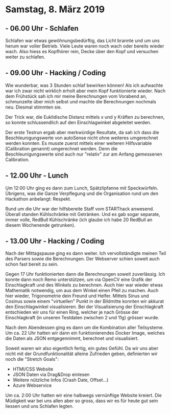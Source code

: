 # Samstag, 8. März 2019


## - 06.00 Uhr - Schlafen

Schlafen war etwas gewöhnungsbedürftig, das Licht brannte und um uns herum war voller Betrieb. Viele Leute waren noch wach oder bereits wieder wach.
Also hiess es Kopfhörer rein, Decke über den Kopf und versuchen weiter zu schlafen.

## - 09.00 Uhr - Hacking / Coding

Wie wunderbar, was 3 Stunden schlaf bewirken können! Als ich aufwachte war ich zwar nicht wirklich erholt aber mein Kopf funktionierte wieder.
Nach dem Frühstück sah ich mir meine Berechnungen vom Vorabend an, schmunzelte über mich selbst und machte die Berechnungen nochmals neu. Diesmal stimmten sie.

Der Trick war, die Euklidische Distanz mittels x und y Kräften zu berechnen, so konnte schlussendlich auf den Einschlagwinkel abgeleitet werden.

Der erste Testrun ergab aber merkwürdige Resultate, da sah ich dass die Beschleunigungswerte von autoSense nicht ohne
weiteres umgerechnet werden konnten. Es musste zuerst mittels einer weiteren Hilfsvariable (Calibration genannt) umgerechnet werden. Denn die Beschleunigungswerte sind auch nur "relativ" zur am Anfang gemessenen Calibration.

## - 12.00 Uhr - Lunch

Um 12:00 Uhr ging es dann zum Lunch, Spätzlipfanne mit Speckwürfeln.
Übrigens, was die Ganze Verpflegung und die Organisation rund um den Hackathon anbelangt: Respekt.

Rund um die Uhr war der hilfsbereite Staff vom STARThack anwesend.
Überall standen Kühlschränke mit Getränken. Und es gab sogar separate, immer volle, RedBull Kühlschränke (ich glaube ich habe 20 RedBull an diesem Wochenende getrunken).

## - 13.00 Uhr - Hacking / Coding

Nach der Mittagspause ging es dann weiter. Ich vervollständigte meinen Teil des Parsers sowie die Berechnungen.
Der Webserver schien soweit auch schon fast bereit zu sein.

Gegen 17 Uhr funktionierten dann die Berechnungen soweit zuverlässig.
Ich konnte dann noch Remo unterstützen, um via OpenCV eine Grafik der Einschlagkraft und des Winkels zu berechnen.
Auch hier war wieder etwas Mathematik notwendig, um aus dem Winkel einen Pfeil zu machen.
Auch hier wieder, Trigonometrie dein Freund und Helfer. Mittels Sinus und Cosinus sowie einem "virtuellen" Punkt in der Bildmitte konnten wir akkurat den Einschlagwinkel visualisieren.
Bei der Visualisierung der Einschlagkraft entschieden wir uns für einen Ring, welcher je nach Grösse der Einschlagkraft (in unseren Testdaten zwischen 2 und 11g) grösser wurde.

Nach dem Abendessen ging es dann um die Kombination aller Teilsysteme.
Um ca. 22 Uhr hatten wir dann ein funktionierendes Docker Image, welches die Daten als JSON entgegennimmt, berechnet und visualisiert.

Soweit waren wir also eigentlich fertig, ein gutes Gefühl. Da wir uns aber nicht mit der Grundfunktionalität alleine Zufrieden geben, definierten wir noch die "Stretch Goals":

- HTMl/CSS Website
- JSON Daten via Drag&Drop einlesen
- Weitere nützliche Infos (Crash Date, Offset...)
- Azure Webservice

Um ca. 2:00 Uhr hatten wir eine halbwegs vernünftige Website kreiert. Die Müdigkeit war bei uns allen aber so gross,
dass wir es für heute gut sein liessen und uns Schlafen legten.

